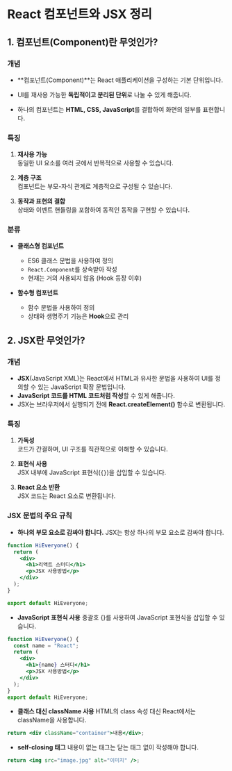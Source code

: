 # React 컴포넌트와 JSX 정리

## 1. 컴포넌트(Component)란 무엇인가?

### 개념

- **컴포넌트(Component)**는 React 애플리케이션을 구성하는 기본 단위입니다.

- UI를 재사용 가능한 **독립적이고 분리된 단위**로 나눌 수 있게 해줍니다.

- 하나의 컴포넌트는 **HTML, CSS, JavaScript**를 결합하여 화면의 일부를 표현합니다.

### 특징

1. **재사용 가능**  
   동일한 UI 요소를 여러 곳에서 반복적으로 사용할 수 있습니다.

2. **계층 구조**  
   컴포넌트는 부모-자식 관계로 계층적으로 구성될 수 있습니다.

3. **동작과 표현의 결합**  
   상태와 이벤트 핸들링을 포함하여 동적인 동작을 구현할 수 있습니다.

### 분류

- **클래스형 컴포넌트**

  - ES6 클래스 문법을 사용하여 정의
  - `React.Component`를 상속받아 작성
  - 현재는 거의 사용되지 않음 (Hook 등장 이후)

- **함수형 컴포넌트**
  - 함수 문법을 사용하여 정의
  - 상태와 생명주기 기능은 **Hook**으로 관리

## 2. JSX란 무엇인가?

### 개념

- **JSX**(JavaScript XML)는 React에서 HTML과 유사한 문법을 사용하여 UI를 정의할 수 있는 JavaScript 확장 문법입니다.
- **JavaScript 코드를 HTML 코드처럼 작성**할 수 있게 해줍니다.
- JSX는 브라우저에서 실행되기 전에 **React.createElement()** 함수로 변환됩니다.

### 특징

1. **가독성**  
   코드가 간결하며, UI 구조를 직관적으로 이해할 수 있습니다.

2. **표현식 사용**  
   JSX 내부에 JavaScript 표현식(`{}`)을 삽입할 수 있습니다.

3. **React 요소 반환**  
   JSX 코드는 React 요소로 변환됩니다.

### JSX 문법의 주요 규칙

- **하나의 부모 요소로 감싸야 합니다.**
  JSX는 항상 하나의 부모 요소로 감싸야 합니다.

```jsx
function HiEveryone() {
  return (
    <div>
      <h1>리액트 스터디</h1>
      <p>JSX 사용방법</p>
    </div>
  );
}

export default HiEveryone;
```

- **JavaScript 표현식 사용**
  중괄호 {}를 사용하여 JavaScript 표현식을 삽입할 수 있습니다.

```jsx
function HiEveryone() {
  const name = "React";
  return (
    <div>
      <h1>{name} 스터디</h1>
      <p>JSX 사용방법</p>
    </div>
  );
}
export default HiEveryone;
```

- **클래스 대신 className 사용**
  HTML의 class 속성 대신 React에서는 className을 사용합니다.

```jsx
return <div className="container">내용</div>;
```

- **self-closing 태그**
  내용이 없는 태그는 닫는 태그 없이 작성해야 합니다.

```jsx
return <img src="image.jpg" alt="이미지" />;
```
